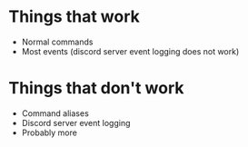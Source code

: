 # Things that work

* Normal commands
* Most events (discord server event logging does not work)

# Things that don't work

* Command aliases
* Discord server event logging
* Probably more
